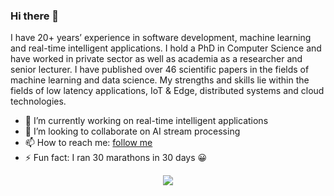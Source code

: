 ### Hi there 👋




I have 20+ years’ experience in software development, machine learning and real-time intelligent applications. I hold a PhD in Computer Science and have worked in private sector as well as academia as a researcher and senior lecturer. I have published over 46 scientific papers in the fields of machine learning and data science. My strengths and skills lie within the fields of low latency applications, IoT & Edge, distributed systems and cloud technologies.


- 🔭 I’m currently working on real-time intelligent applications 
- 👯 I’m looking to collaborate on AI stream processing
- 📫 How to reach me: [follow me](https://fawazghali.carrd.co/)
- ⚡ Fun fact: I ran 30 marathons in 30 days 😀

<p align="center">

  <a href="https://github.com/fawazghali?tab=repositories">
    <img
      align="center"
      src="https://github-readme-stats.vercel.app/api/top-langs/?username=fawazghali&layout=compact"
    />
  </a>
  
</p>













